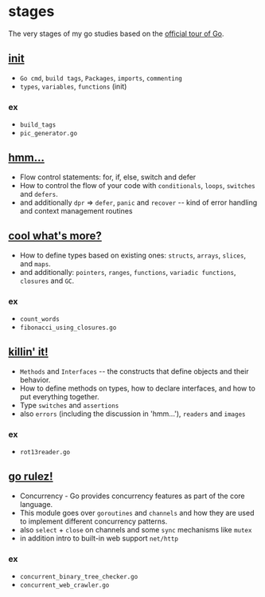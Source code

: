 # stages
The very stages of my go studies based on the [official tour of Go](https://tour.golang.org/list).

## [init](https://github.com/ysyesilyurt/lets-go/tree/main/bootstrap/stages/init)
* `Go cmd`, `build tags`, `Packages`, `imports`, `commenting` 
* `types`, `variables`, `functions` (init)

### ex
* `build_tags`
* `pic_generator.go`

## [hmm...](https://github.com/ysyesilyurt/lets-go/tree/main/bootstrap/stages/hmm)
* Flow control statements: for, if, else, switch and defer 
* How to control the flow of your code with `conditionals`, `loops`, `switches` and `defers`.
* and additionally `dpr` => `defer`, `panic` and `recover` -- kind of error handling and context management routines

## [cool what's more?](https://github.com/ysyesilyurt/lets-go/tree/main/bootstrap/stages/cool_whats_more)
* How to define types based on existing ones: `structs`, `arrays`, `slices`, and `maps`.
* and additionally: `pointers`, `ranges`, `functions`, `variadic functions`, `closures` and `GC`. 

### ex
* `count_words`
* `fibonacci_using_closures.go`

## [killin' it!](https://github.com/ysyesilyurt/lets-go/tree/main/bootstrap/stages/killin_it)
* `Methods` and `Interfaces` -- the constructs that define objects and their behavior.
* How to define methods on types, how to declare interfaces, and how to put everything together.
* Type `switches` and `assertions`
* also `errors` (including the discussion in 'hmm...'), `readers` and `images`

### ex
* `rot13reader.go`

## [go rulez!](https://github.com/ysyesilyurt/lets-go/tree/main/bootstrap/stages/go_rulez)
* Concurrency - Go provides concurrency features as part of the core language.
* This module goes over `goroutines` and `channels` and how they are used to implement different concurrency patterns.
* also `select` + `close` on channels and some `sync` mechanisms like `mutex` 
* in addition intro to built-in web support `net/http`

### ex
* `concurrent_binary_tree_checker.go`
* `concurrent_web_crawler.go`
